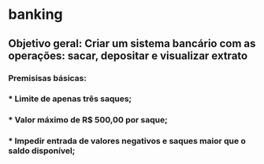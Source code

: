 # banking

## Objetivo geral: Criar um sistema bancário com as operações: sacar, depositar e visualizar extrato 

### Premisisas básicas:

### * Limite de apenas três saques;
### * Valor máximo de R$ 500,00 por saque;
### * Impedir entrada de valores negativos e saques maior que o saldo disponível;
